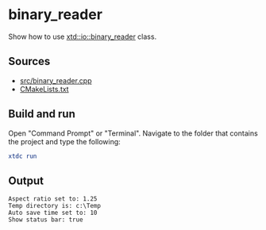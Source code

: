 # binary_reader

Show how to use [xtd::io::binary_reader](https://gammasoft71.github.io/xtd/reference_guides/latest/classxtd_1_1io_1_1binary__reader.html) class.

## Sources

* [src/binary_reader.cpp](src/binary_reader.cpp)
* [CMakeLists.txt](CMakeLists.txt)

## Build and run

Open "Command Prompt" or "Terminal". Navigate to the folder that contains the project and type the following:

```cmake
xtdc run
```

## Output

```
Aspect ratio set to: 1.25
Temp directory is: c:\Temp
Auto save time set to: 10
Show status bar: true
```

